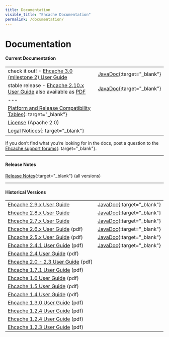 ```yaml
---
title: Documentation
visible_title: "Ehcache Documentation"
permalink: /documentation/
---
```


# Documentation

<a name="current_version"/>

#### Current Documentation

| | |
|:----|:--|
|check it out! - [Ehcache 3.0 (milestone 2) User Guide](/documentation/3.0/) |[JavaDoc](/apidocs/3.0.0.m2/index.html){:target="_blank"} |
|stable release - [Ehcache 2.10.x User Guide](/generated/2.10.0/html/ehc-all)   also available as [PDF](/documentation/2.10/pdf/index.html)|[JavaDoc](/apidocs/2.10/index.html){:target="_blank"} |
|---| &nbsp; |
|[Platform and Release Compatibility Tables](http://www.terracotta.org/confluence/display/release/Home){: target="_blank"}||
|[License](http://localhost:4000/about/license.html) (Apache 2.0)||
|[Legal Notices](http://documentation.softwareag.com/legal/){: target="_blank"}||

If you don’t find what you’re looking for in the docs, post a question to the [Ehcache support forums](https://groups.google.com/forum/#!forum/ehcache-users){: target="_blank"}.

---

#### Release Notes

[Release Notes](https://confluence.terracotta.org//display/release/Home){:target="_blank"}  (all versions)

---

<a name="historical_versions"/>

#### Historical Versions

| | |
|:----|:--|
|[Ehcache 2.9.x User Guide](/documentation/2.9/)|[JavaDoc](/apidocs/2.9/index.html){:target="_blank"}|
|[Ehcache 2.8.x User Guide](/documentation/2.8/)|[JavaDoc](/apidocs/2.8.5/index.html){:target="_blank"}|
|[Ehcache 2.7.x User Guide](/documentation/2.7/)|[JavaDoc](/apidocs/2.7.6/index.html){:target="_blank"}|
|[Ehcache 2.6.x User Guide](/documentation/ehcache-2.6.x-documentation.pdf) (pdf)|[JavaDoc](/apidocs/2.6.9/index.html){:target="_blank"}|
|[Ehcache 2.5.x User Guide](/documentation/ehcache-2.5.x-documentation.pdf) (pdf)|[JavaDoc](/apidocs/2.5.2/index.html){:target="_blank"}|
|[Ehcache 2.4.1 User Guide](/documentation/EhcacheUserGuide-2.4.1.pdf) (pdf)|[JavaDoc](/apidocs/2.4.4/index.html){:target="_blank"}|
|[Ehcache 2.4 User Guide](/documentation/EhcacheUserGuide-2.4.pdf) (pdf)||
|[Ehcache 2.0 - 2.3 User Guide](/documentation/EhcacheUserGuide-2.0-2.3.pdf) (pdf)||
|[Ehcache 1.7.1 User Guide](/documentation/EhcacheUserGuide-1.7.1.pdf) (pdf)||
|[Ehcache 1.6 User Guide](/documentation/EhcacheUserGuide-1.6.pdf) (pdf)||
|[Ehcache 1.5 User Guide](/documentation/EhcacheUserGuide-1.5.pdf) (pdf)||
|[Ehcache 1.4 User Guide](/documentation/EhcacheUserGuide-1.4.pdf) (pdf)||
|[Ehcache 1.3.0 User Guide](/documentation/EhcacheUserGuide-1.3.0.pdf) (pdf)||
|[Ehcache 1.2.4 User Guide](/documentation/EhcacheUserGuide-1.2.4.pdf) (pdf)||
|[Ehcache 1.2.4 User Guide](/documentation/EhcacheUserGuide-1.2.4.pdf) (pdf)||
|[Ehcache 1.2.3 User Guide](/documentation/EhcacheUserGuide-1.2.3.pdf) (pdf)||
